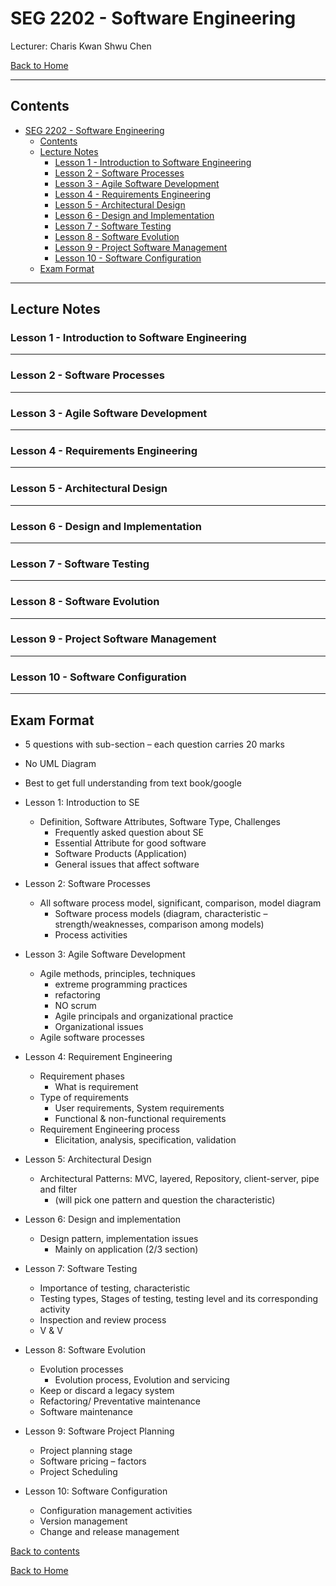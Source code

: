 # SEG 2202 - Software Engineering

Lecturer: Charis Kwan Shwu Chen

[Back to Home](index.md)

---

## Contents

- [SEG 2202 - Software Engineering](#seg-2202---software-engineering)
  - [Contents](#contents)
  - [Lecture Notes](#lecture-notes)
    - [Lesson 1 - Introduction to Software Engineering](#lesson-1---introduction-to-software-engineering)
    - [Lesson 2 - Software Processes](#lesson-2---software-processes)
    - [Lesson 3 - Agile Software Development](#lesson-3---agile-software-development)
    - [Lesson 4 - Requirements Engineering](#lesson-4---requirements-engineering)
    - [Lesson 5 - Architectural Design](#lesson-5---architectural-design)
    - [Lesson 6 - Design and Implementation](#lesson-6---design-and-implementation)
    - [Lesson 7 - Software Testing](#lesson-7---software-testing)
    - [Lesson 8 - Software Evolution](#lesson-8---software-evolution)
    - [Lesson 9 - Project Software Management](#lesson-9---project-software-management)
    - [Lesson 10 - Software Configuration](#lesson-10---software-configuration)
  - [Exam Format](#exam-format)

---

## Lecture Notes

### Lesson 1 - Introduction to Software Engineering

---

### Lesson 2 - Software Processes

---

### Lesson 3 - Agile Software Development

---

### Lesson 4 - Requirements Engineering

---

### Lesson 5 - Architectural Design

---

### Lesson 6 - Design and Implementation

---

### Lesson 7 - Software Testing

---

### Lesson 8 - Software Evolution

---

### Lesson 9 - Project Software Management

---

### Lesson 10 - Software Configuration

---

## Exam Format

- 5 questions with sub-section – each question carries 20 marks
- No UML Diagram
- Best to get full understanding from text book/google

- Lesson 1: Introduction to SE
  - Definition, Software Attributes, Software Type, Challenges
    - Frequently asked question about SE
    - Essential Attribute for good software
    - Software Products (Application)
    - General issues that affect software
- Lesson 2: Software Processes
  - All software process model, significant, comparison, model diagram
    - Software process models (diagram, characteristic – strength/weaknesses, comparison among models)
    - Process activities
- Lesson 3: Agile Software Development
  - Agile methods, principles, techniques
    - extreme programming practices
    - refactoring
    - NO scrum
    - Agile principals and organizational practice
    - Organizational issues
  - Agile software processes
- Lesson 4: Requirement Engineering
  - Requirement phases
    - What is requirement
  - Type of requirements
    - User requirements, System requirements
    - Functional & non-functional requirements
  - Requirement Engineering process
    - Elicitation, analysis, specification, validation
- Lesson 5: Architectural Design
  - Architectural Patterns: MVC, layered, Repository, client-server, pipe and filter
    - (will pick one pattern and question the characteristic)
- Lesson 6: Design and implementation
  - Design pattern, implementation issues
    - Mainly on application (2/3 section)
- Lesson 7: Software Testing
  - Importance of testing, characteristic
  - Testing types, Stages of testing, testing level and its corresponding activity
  - Inspection and review process
  - V & V
- Lesson 8: Software Evolution
  - Evolution processes
    - Evolution process, Evolution and servicing
  - Keep or discard a legacy system
  - Refactoring/ Preventative maintenance
  - Software maintenance
- Lesson 9: Software Project Planning
  - Project planning stage
  - Software pricing – factors
  - Project Scheduling
- Lesson 10: Software Configuration
  - Configuration management activities
  - Version management
  - Change and release management

[Back to contents](#contents)

[Back to Home](index.md)
